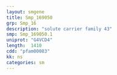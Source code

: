 ```yaml
---
layout: smgene
title: Smp_169050
grp: Smp_16
description: "solute carrier family 43"
smp: Smp_169050.1
uniprot: "G4VCD4"
length:  1410
cdd: "pfam00083"
kk: ns
categories: sm
---
```


